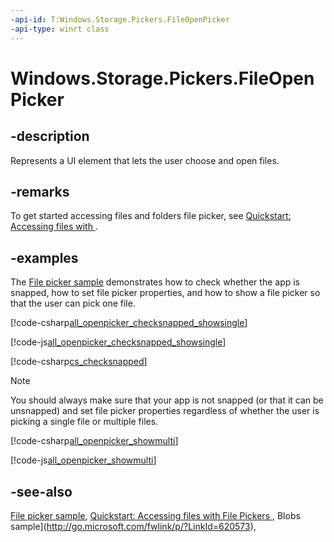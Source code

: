 ```yaml
---
-api-id: T:Windows.Storage.Pickers.FileOpenPicker
-api-type: winrt class
---
```


<!-- Class syntax.
public class FileOpenPicker : Windows.Storage.Pickers.IFileOpenPicker, Windows.Storage.Pickers.IFileOpenPicker2, Windows.Storage.Pickers.IFileOpenPickerWithOperationId
-->

# Windows.Storage.Pickers.FileOpenPicker

## -description

Represents a UI element that lets the user choose and open files.

## -remarks

To get started accessing files and folders file picker, see [Quickstart: Accessing files with ](http://msdn.microsoft.com/library/df082239-381c-462f-9f97-d2b390a2052e).

## -examples

The [File picker sample](http://go.microsoft.com/fwlink/p/?linkid=234890) demonstrates how to check whether the app is snapped, how to set file picker properties, and how to show a file picker so that the user can pick one file.

[!code-csharp[all_openpicker_checksnapped_showsingle](../windows.storage.pickers/code/FilePicker/CS/Scenario1.xaml.cs#Snippetall_openpicker_checksnapped_showsingle)]

[!code-js[all_openpicker_checksnapped_showsingle](../windows.storage.pickers/code/FilePicker/js/js/scenario1.js#Snippetall_openpicker_checksnapped_showsingle)]

[!code-csharp[cs_checksnapped](../windows.storage.pickers/code/FilePicker/CS/Constants.cs#Snippetcs_checksnapped)]

> [!NOTE]
> You should always make sure that your app is not snapped (or that it can be unsnapped) and set file picker properties regardless of whether the user is picking a single file or multiple files.

[!code-csharp[all_openpicker_showmulti](../windows.storage.pickers/code/FilePicker/CS/Scenario2.xaml.cs#Snippetall_openpicker_showmulti)]

[!code-js[all_openpicker_showmulti](../windows.storage.pickers/code/FilePicker/js/js/scenario2.js#Snippetall_openpicker_showmulti)]

## -see-also

[File picker sample](http://go.microsoft.com/fwlink/p/?LinkId=619994), [Quickstart: Accessing files with File Pickers ](https://docs.microsoft.com/en-us/windows/uwp/files/quickstart-using-file-and-folder-pickers), Blobs sample](http://go.microsoft.com/fwlink/p/?LinkId=620573),
